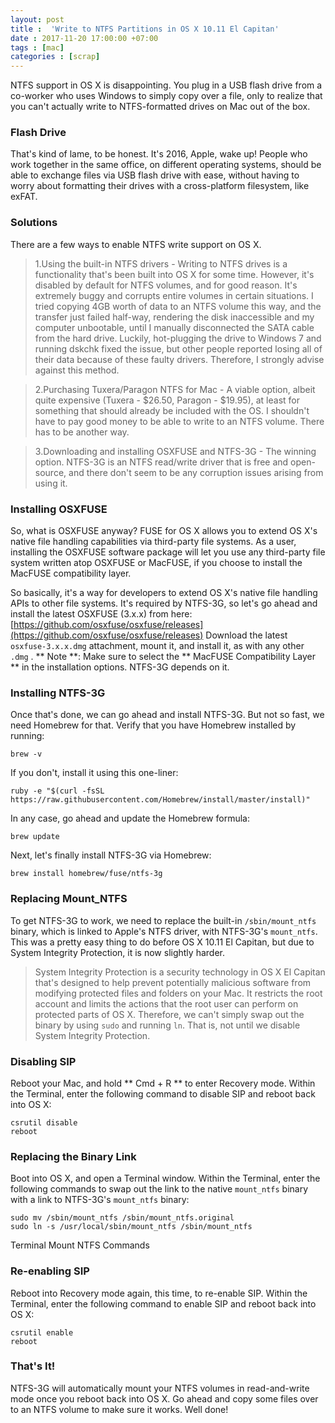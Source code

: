 ```yaml
---
layout: post
title :  'Write to NTFS Partitions in OS X 10.11 El Capitan'
date : 2017-11-20 17:00:00 +07:00
tags : [mac]
categories : [scrap]
---
```


NTFS support in OS X is disappointing. You plug in a USB flash drive from a co-worker who uses Windows to simply copy over a file, only to realize that you can't actually write to NTFS-formatted drives on Mac out of the box.

### Flash Drive
That's kind of lame, to be honest. It's 2016, Apple, wake up! People who work together in the same office, on different operating systems, should be able to exchange files via USB flash drive with ease, without having to worry about formatting their drives with a cross-platform filesystem, like exFAT.

### Solutions
There are a few ways to enable NTFS write support on OS X.

> 1.Using the built-in NTFS drivers - Writing to NTFS drives is a functionality that's been built into OS X for some time. However, it's disabled by default for NTFS volumes, and for good reason. It's extremely buggy and corrupts entire volumes in certain situations. I tried copying 4GB worth of data to an NTFS volume this way, and the transfer just failed half-way, rendering the disk inaccessible and my computer unbootable, until I manually disconnected the SATA cable from the hard drive. Luckily, hot-plugging the drive to Windows 7 and running dskchk fixed the issue, but other people reported losing all of their data because of these faulty drivers. Therefore, I strongly advise against this method. 

> 2.Purchasing Tuxera/Paragon NTFS for Mac - A viable option, albeit quite expensive (Tuxera - $26.50, Paragon - $19.95), at least for something that should already be included with the OS. I shouldn't have to pay good money to be able to write to an NTFS volume. There has to be another way. 

> 3.Downloading and installing OSXFUSE and NTFS-3G - The winning option. NTFS-3G is an NTFS read/write driver that is free and open-source, and there don't seem to be any corruption issues arising from using it.

### Installing OSXFUSE
So, what is OSXFUSE anyway?
FUSE for OS X allows you to extend OS X's native file handling capabilities via third-party file systems. As a user, installing the OSXFUSE software package will let you use any third-party file system written atop OSXFUSE or MacFUSE, if you choose to install the MacFUSE compatibility layer.

So basically, it's a way for developers to extend OS X's native file handling APIs to other file systems. 
It's required by NTFS-3G, so let's go ahead and install the latest OSXFUSE (3.x.x) from here: [https://github.com/osxfuse/osxfuse/releases](https://github.com/osxfuse/osxfuse/releases)
Download the latest ` osxfuse-3.x.x.dmg ` attachment, mount it, and install it, as with any other ` .dmg` .
** Note **: Make sure to select the ** MacFUSE Compatibility Layer ** in the installation options. NTFS-3G depends on it.

### Installing NTFS-3G
Once that's done, we can go ahead and install NTFS-3G. But not so fast, we need Homebrew for that. 
Verify that you have Homebrew installed by running:

```no-highlight
brew -v
```
If you don't, install it using this one-liner:
```no-highlight
ruby -e "$(curl -fsSL https://raw.githubusercontent.com/Homebrew/install/master/install)"
```
In any case, go ahead and update the Homebrew formula:
```no-highlight
brew update
```
Next, let's finally install NTFS-3G via Homebrew:
```no-highlight
brew install homebrew/fuse/ntfs-3g
```

### Replacing Mount_NTFS
To get NTFS-3G to work, we need to replace the built-in `/sbin/mount_ntfs` binary, which is linked to Apple's NTFS driver, with NTFS-3G's `mount_ntfs`.
This was a pretty easy thing to do before OS X 10.11 El Capitan, but due to System Integrity Protection, it is now slightly harder.
> System Integrity Protection is a security technology in OS X El Capitan that's designed to help prevent potentially malicious software from modifying protected files and folders on your Mac. 
It restricts the root account and limits the actions that the root user can perform on protected parts of OS X.
Therefore, we can't simply swap out the binary by using `sudo` and running `ln`. That is, not until we disable System Integrity Protection.

### Disabling SIP
Reboot your Mac, and hold ** Cmd + R ** to enter Recovery mode. Within the Terminal, enter the following command to disable SIP and reboot back into OS X:
```no-highlight
csrutil disable
reboot
```
### Replacing the Binary Link
Boot into OS X, and open a Terminal window. Within the Terminal, enter the following commands to swap out the link to the native `mount_ntfs` binary with a link to NTFS-3G's `mount_ntfs` binary:
```no-highlight
sudo mv /sbin/mount_ntfs /sbin/mount_ntfs.original
sudo ln -s /usr/local/sbin/mount_ntfs /sbin/mount_ntfs
```
Terminal Mount NTFS Commands

### Re-enabling SIP
Reboot into Recovery mode again, this time, to re-enable SIP. Within the Terminal, enter the following command to enable SIP and reboot back into OS X:
```no-highlight
csrutil enable
reboot
```
### That's It!
NTFS-3G will automatically mount your NTFS volumes in read-and-write mode once you reboot back into OS X. Go ahead and copy some files over to an NTFS volume to make sure it works. Well done!
